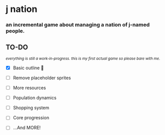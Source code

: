 # j nation
### an incremental game about managing a nation of j-named people.


## TO-DO
<sub>*everything is still a work-in-progress. this is my first actual game so please bare with me.*</sub>
- [x] Basic outline :tada:
- [ ] Remove placeholder sprites
- [ ] More resources
- [ ] Population dynamics
- [ ] Shopping system
- [ ] Core progression
- [ ] ...And MORE!

  
